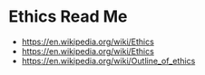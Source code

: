 # Ethics Read Me

* https://en.wikipedia.org/wiki/Ethics
* https://en.wikipedia.org/wiki/Ethics
* https://en.wikipedia.org/wiki/Outline_of_ethics
